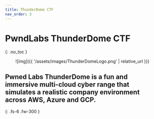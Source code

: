 ```yaml
---
title: ThunderDome CTF
nav_order: 3
---
```


# PwndLabs ThunderDome CTF
{: .no_toc }

<p align="center">
    ![img]({{ '/assets/images/ThunderDomeLogo.png' | relative_url }})
</p>

## Pwned Labs ThunderDome is a fun and immersive multi-cloud cyber range that simulates a realistic company environment across AWS, Azure and GCP. 

{: .fs-6 .fw-300 }
